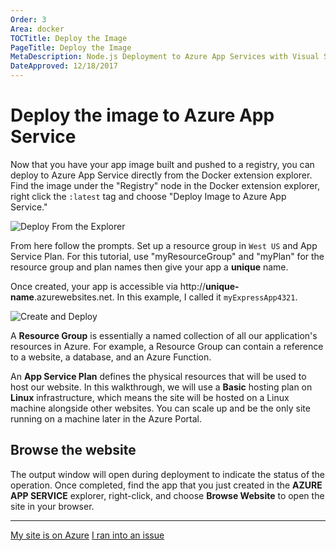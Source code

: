 ```yaml
---
Order: 3
Area: docker
TOCTitle: Deploy the Image
PageTitle: Deploy the Image
MetaDescription: Node.js Deployment to Azure App Services with Visual Studio Code
DateApproved: 12/18/2017
---
```


# Deploy the image to Azure App Service

Now that you have your app image built and pushed to a registry, you can deploy
to Azure App Service directly from the Docker extension explorer. Find the image
under the "Registry" node in the Docker extension explorer, right click the
`:latest` tag and choose "Deploy Image to Azure App Service."

![Deploy From the Explorer](images/docker-extension/deploy-menu.png)

From here follow the prompts. Set up a resource group in `West US` and App
Service Plan. For this tutorial, use "myResourceGroup" and "myPlan" for the
resource group and plan names then give your app a **unique** name.

Once created, your app is accessible via http://**unique-name**.azurewebsites.net.
In this example, I called it `myExpressApp4321`.

![Create and Deploy](images/docker-extension/create.gif)

A **Resource Group** is essentially a named collection of all our application's
resources in Azure. For example, a Resource Group can contain a reference to a
website, a database, and an Azure Function.

An **App Service Plan** defines the physical resources that will be used to host
our website. In this walkthrough, we will use a **Basic** hosting plan on
**Linux** infrastructure, which means the site will be hosted on a Linux machine
alongside other websites. You can scale up and be the only site running on a
machine later in the Azure Portal.

## Browse the website

The output window will open during deployment to indicate the status of the
operation. Once completed, find the app that you just created in the
**AZURE APP SERVICE** explorer, right-click, and choose **Browse Website** to
open the site in your browser.

----

<a class="tutorial-next-btn" href="/tutorials/docker-extension/tailing-logs">My site is on Azure</a> <a class="tutorial-feedback-btn" onclick="reportIssue('docker-extension', 'deploy-app')" href="javascript:void(0)">I ran into an issue</a>
